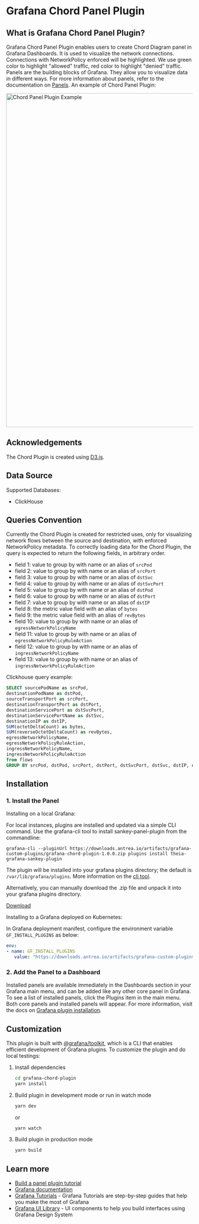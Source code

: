 # Grafana Chord Panel Plugin

## What is Grafana Chord Panel Plugin?

Grafana Chord Panel Plugin enables users to create Chord Diagram panel in Grafana
Dashboards. It is used to visualize the network connections. Connections with
NetworkPolicy enforced will be highlighted. We use green color to highlight "allowed"
traffic, red color to highlight "denied" traffic. Panels are the building blocks
of Grafana. They allow you to visualize data in different ways. For more information
about panels, refer to the documentation on [Panels](https://grafana.com/docs/grafana/latest/features/panels/panels/).
An example of Chord Panel Plugin:

<img src="https://github.com/heanlan/grafana-chord-plugin/releases/download/1.0.0/chord-plugin-sample.png" width="900" alt="Chord Panel Plugin Example">

## Acknowledgements

The Chord Plugin is created using [D3.js](https://d3js.org/).

## Data Source

Supported Databases:

- ClickHouse

## Queries Convention

Currently the Chord Plugin is created for restricted uses, only for visualizing
network flows between the source and destination, with enforced NetworkPolicy
metadata. To correctly loading data for the Chord Plugin, the query is expected
to return the following fields, in arbitrary order.

- field 1: value to group by with name or an alias of `srcPod`
- field 2: value to group by with name or an alias of `srcPort`
- field 3: value to group by with name or an alias of `dstSvc`
- field 4: value to group by with name or an alias of `dstSvcPort`
- field 5: value to group by with name or an alias of `dstPod`
- field 6: value to group by with name or an alias of `dstPort`
- field 7: value to group by with name or an alias of `dstIP`
- field 8: the metric value field with an alias of `bytes`
- field 9: the metric value field with an alias of `revBytes`
- field 10: value to group by with name or an alias of `egressNetworkPolicyName`
- field 11: value to group by with name or an alias of `egressNetworkPolicyRuleAction`
- field 12: value to group by with name or an alias of `ingressNetworkPolicyName`
- field 13: value to group by with name or an alias of `ingressNetworkPolicyRuleAction`

Clickhouse query example:

```sql
SELECT sourcePodName as srcPod,
destinationPodName as dstPod,
sourceTransportPort as srcPort,
destinationTransportPort as dstPort,
destinationServicePort as dstSvcPort,
destinationServicePortName as dstSvc,
destinationIP as dstIP,
SUM(octetDeltaCount) as bytes,
SUM(reverseOctetDeltaCount) as revBytes,
egressNetworkPolicyName,
egressNetworkPolicyRuleAction,
ingressNetworkPolicyName,
ingressNetworkPolicyRuleAction
from flows
GROUP BY srcPod, dstPod, srcPort, dstPort, dstSvcPort, dstSvc, dstIP, egressNetworkPolicyName, egressNetworkPolicyRuleAction, ingressNetworkPolicyName, ingressNetworkPolicyRuleAction
```

## Installation

### 1. Install the Panel

Installing on a local Grafana:

For local instances, plugins are installed and updated via a simple CLI command.
Use the grafana-cli tool to install sankey-panel-plugin from the commandline:

```shell
grafana-cli --pluginUrl https://downloads.antrea.io/artifacts/grafana-custom-plugins/grafana-chord-plugin-1.0.0.zip plugins install theia-grafana-sankey-plugin
```

The plugin will be installed into your grafana plugins directory; the default is
`/var/lib/grafana/plugins`. More information on the [cli tool](https://grafana.com/docs/grafana/latest/administration/cli/#plugins-commands).

Alternatively, you can manually download the .zip file and unpack it into your grafana
plugins directory.

[Download](https://downloads.antrea.io/artifacts/grafana-custom-plugins/grafana-chord-plugin-1.0.0.zip)

Installing to a Grafana deployed on Kubernetes:

In Grafana deployment manifest, configure the environment variable `GF_INSTALL_PLUGINS`
as below:

```yaml
env:
- name: GF_INSTALL_PLUGINS
   value: "https://downloads.antrea.io/artifacts/grafana-custom-plugins/grafana-chord-plugin-1.0.0.zip;theia-grafana-chord-plugin"
```

### 2. Add the Panel to a Dashboard

Installed panels are available immediately in the Dashboards section in your Grafana
main menu, and can be added like any other core panel in Grafana. To see a list of
installed panels, click the Plugins item in the main menu. Both core panels and
installed panels will appear. For more information, visit the docs on [Grafana plugin installation](https://grafana.com/docs/grafana/latest/plugins/installation/).

## Customization

This plugin is built with [@grafana/toolkit](https://www.npmjs.com/package/@grafana/toolkit),
which is a CLI that enables efficient development of Grafana plugins. To customize
the plugin and do local testings:

1. Install dependencies

   ```bash
   cd grafana-chord-plugin
   yarn install
   ```

2. Build plugin in development mode or run in watch mode

   ```bash
   yarn dev
   ```

   or

   ```bash
   yarn watch
   ```

3. Build plugin in production mode

   ```bash
   yarn build
   ```

## Learn more

- [Build a panel plugin tutorial](https://grafana.com/tutorials/build-a-panel-plugin)
- [Grafana documentation](https://grafana.com/docs/)
- [Grafana Tutorials](https://grafana.com/tutorials/) - Grafana Tutorials are step-by-step
guides that help you make the most of Grafana
- [Grafana UI Library](https://developers.grafana.com/ui) - UI components to help you build interfaces using Grafana Design System
